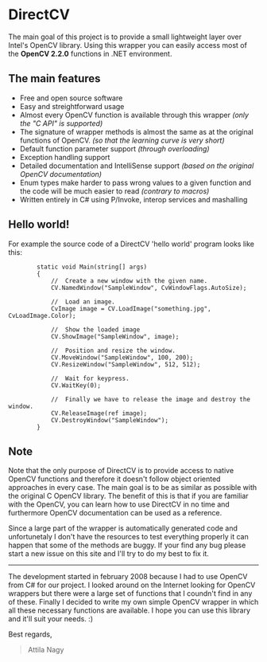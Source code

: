 # DirectCV #

The main goal of this project is to provide a small lightweight layer over Intel's OpenCV library. Using this wrapper you can easily access most of the **OpenCV 2.2.0** functions in .NET environment.

## The main features ##

  * Free and open source software
  * Easy and streightforward usage
  * Almost every OpenCV function is available through this wrapper _(only the "C API" is supported)_
  * The signature of wrapper methods is almost the same as at the original functions of OpenCV. _(so that the learning curve is very short)_
  * Default function parameter support _(through overloading)_
  * Exception handling support
  * Detailed documentation and IntelliSense support _(based on the original OpenCV documentation)_
  * Enum types make harder to pass wrong values to a given function and the code will be much easier to read _(contrary to macros)_
  * Written entirely in C# using P/Invoke, interop services and mashalling


## Hello world! ##

For example the source code of a DirectCV 'hello world' program looks like this:

```
        static void Main(string[] args)
        {
            //  Create a new window with the given name.
            CV.NamedWindow("SampleWindow", CvWindowFlags.AutoSize);

            //  Load an image.
            CvImage image = CV.LoadImage("something.jpg", CvLoadImage.Color);

            //  Show the loaded image
            CV.ShowImage("SampleWindow", image);

            //  Position and resize the window.
            CV.MoveWindow("SampleWindow", 100, 200);
            CV.ResizeWindow("SampleWindow", 512, 512);

            //  Wait for keypress.
            CV.WaitKey(0);

            //  Finally we have to release the image and destroy the window.
            CV.ReleaseImage(ref image);
            CV.DestroyWindow("SampleWindow");
        }
```


## Note ##

Note that the only purpose of DirectCV is to provide access to native OpenCV functions and therefore it doesn't follow object oriented approaches in every case. The main goal is to be as similar as possible with the original C OpenCV library. The benefit of this is that if you are familiar with the OpenCV, you can learn
how to use DirectCV in no time and furthermore OpenCV documentation can be used as a reference.

Since a large part of the wrapper is automatically generated code and unfortunetaly I don't have the resources to test everything properly it can happen that some of the methods are buggy. If your find any bug please start a new issue on this site and I'll try to do my best to fix it.


---

The development started in february 2008 because I had to use OpenCV from C# for our project. I looked around on the Internet looking for OpenCV wrappers but there were a large set of functions that I coundn't find in any of these. Finally I decided to write my own simple OpenCV wrapper in which all these necessary functions are available. I hope you can use this library and it'll suit your needs. :)


Best regards,
> Attila Nagy